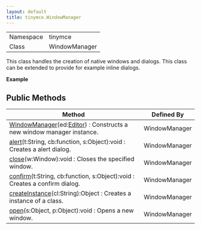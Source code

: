 ```yaml
---
layout: default
title: tinymce.WindowManager
---
```


|  |  |
| --- | --- |
| Namespace | tinymce |
| Class | WindowManager |

This class handles the creation of native windows and dialogs. This class can be extended to provide for example inline dialogs.      

**Example**  

## Public Methods

| Method | Defined By |
| --- | --- |
| [WindowManager](#windowmanager)(ed:[Editor](https://www.tiny.cloud/docs-3x/api/class_tinymce.Editor.html)) : Constructs a new window manager instance. | WindowManager |
| [alert](#alert)(t:String, cb:function, s:Object):void : Creates a alert dialog. | WindowManager |
| [close](#close)(w:Window):void : Closes the specified window. | WindowManager |
| [confirm](#confirm)(t:String, cb:function, s:Object):void : Creates a confirm dialog. | WindowManager |
| [createInstance](#createinstance)(cl:String):Object : Creates a instance of a class. | WindowManager |
| [open](#open)(s:Object, p:Object):void : Opens a new window. | WindowManager |